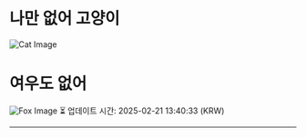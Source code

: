 
# 나만 없어 고양이

![Cat Image](https://cdn2.thecatapi.com/images/c7u.jpg)

# 여우도 없어
![Fox Image](https://randomfox.ca/images/119.jpg)
⏳ 업데이트 시간: 2025-02-21 13:40:33 (KRW)

---
